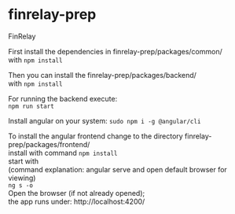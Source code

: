# finrelay-prep
FinRelay

First install the dependencies in finrelay-prep/packages/common/
<br/>
with `npm install`

Then you can install the finrelay-prep/packages/backend/
<br/>
with `npm install`

For running the backend execute:
<br/>
`npm run start`

Install angular on your system:
`sudo npm i -g @angular/cli`

To install the  angular frontend change to the directory finrelay-prep/packages/frontend/
<br/>
install with command `npm install`
<br/>
start with
<br/>
(command explanation: angular serve and open default browser for viewing)
<br/>
`ng s -o`
<br/>
Open the browser (if not already opened);
<br/>
the app runs under: http://localhost:4200/

